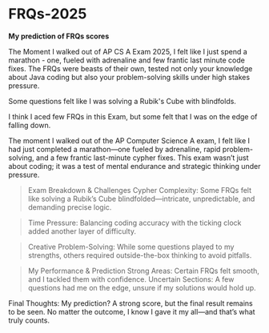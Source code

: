 # FRQs-2025
**My prediction of FRQs scores**

The Moment I walked out of AP CS A Exam 2025, I felt like I just spend a marathon - one, fueled with adrenaline and few frantic last minute code fixes. The FRQs were beasts of their own, tested not only your knowledge about Java coding but also your problem-solving skills under high stakes pressure. 

Some questions felt like I was solving a Rubik's Cube with blindfolds.

I think I aced few FRQs in this Exam, but some felt that I was on the edge of falling down.



The moment I walked out of the AP Computer Science A exam, I felt like I had just completed a marathon—one fueled by adrenaline, rapid problem-solving, and a few frantic last-minute cypher fixes. This exam wasn’t just about coding; it was a test of mental endurance and strategic thinking under pressure.
> Exam Breakdown & Challenges
  Cypher Complexity: Some FRQs felt like solving a Rubik’s Cube blindfolded—intricate, unpredictable, and demanding precise logic.

 > Time Pressure: Balancing coding accuracy with the ticking clock added another layer of difficulty.

 > Creative Problem-Solving: While some questions played to my strengths, others required outside-the-box thinking to avoid pitfalls.

> My Performance & Prediction
 Strong Areas: Certain FRQs felt smooth, and I tackled them with confidence.
 Uncertain Sections: A few questions had me on the edge, unsure if my solutions would hold up.

Final Thoughts: My prediction? A strong score, but the final result remains to be seen. No matter the outcome, I know I gave it my all—and that’s what truly counts.









